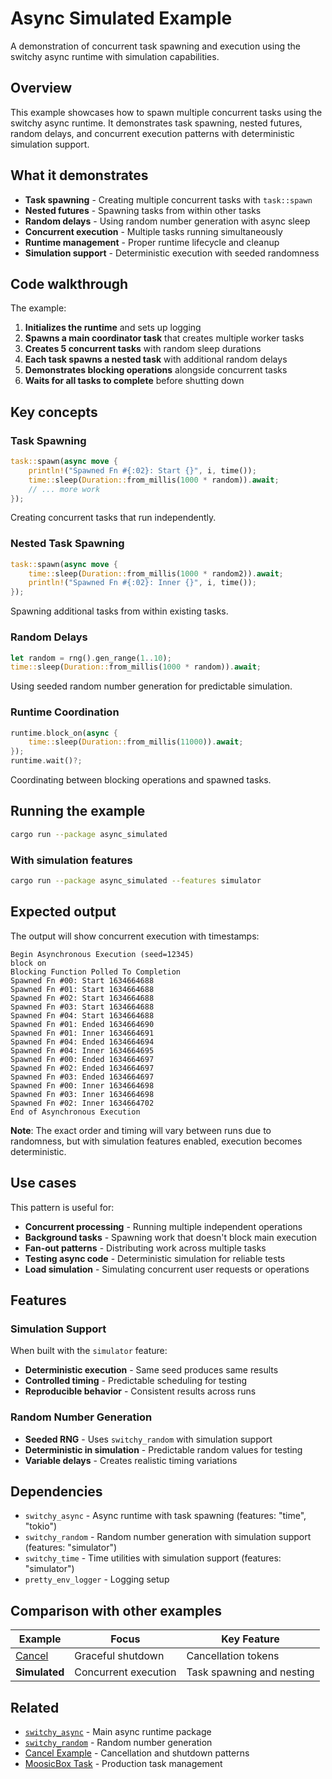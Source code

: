 # Async Simulated Example

A demonstration of concurrent task spawning and execution using the switchy async runtime with simulation capabilities.

## Overview

This example showcases how to spawn multiple concurrent tasks using the switchy async runtime. It demonstrates task spawning, nested futures, random delays, and concurrent execution patterns with deterministic simulation support.

## What it demonstrates

- **Task spawning** - Creating multiple concurrent tasks with `task::spawn`
- **Nested futures** - Spawning tasks from within other tasks
- **Random delays** - Using random number generation with async sleep
- **Concurrent execution** - Multiple tasks running simultaneously
- **Runtime management** - Proper runtime lifecycle and cleanup
- **Simulation support** - Deterministic execution with seeded randomness

## Code walkthrough

The example:

1. **Initializes the runtime** and sets up logging
2. **Spawns a main coordinator task** that creates multiple worker tasks
3. **Creates 5 concurrent tasks** with random sleep durations
4. **Each task spawns a nested task** with additional random delays
5. **Demonstrates blocking operations** alongside concurrent tasks
6. **Waits for all tasks to complete** before shutting down

## Key concepts

### Task Spawning

```rust
task::spawn(async move {
    println!("Spawned Fn #{:02}: Start {}", i, time());
    time::sleep(Duration::from_millis(1000 * random)).await;
    // ... more work
});
```

Creating concurrent tasks that run independently.

### Nested Task Spawning

```rust
task::spawn(async move {
    time::sleep(Duration::from_millis(1000 * random2)).await;
    println!("Spawned Fn #{:02}: Inner {}", i, time());
});
```

Spawning additional tasks from within existing tasks.

### Random Delays

```rust
let random = rng().gen_range(1..10);
time::sleep(Duration::from_millis(1000 * random)).await;
```

Using seeded random number generation for predictable simulation.

### Runtime Coordination

```rust
runtime.block_on(async {
    time::sleep(Duration::from_millis(11000)).await;
});
runtime.wait()?;
```

Coordinating between blocking operations and spawned tasks.

## Running the example

```bash
cargo run --package async_simulated
```

### With simulation features

```bash
cargo run --package async_simulated --features simulator
```

## Expected output

The output will show concurrent execution with timestamps:

```
Begin Asynchronous Execution (seed=12345)
block on
Blocking Function Polled To Completion
Spawned Fn #00: Start 1634664688
Spawned Fn #01: Start 1634664688
Spawned Fn #02: Start 1634664688
Spawned Fn #03: Start 1634664688
Spawned Fn #04: Start 1634664688
Spawned Fn #01: Ended 1634664690
Spawned Fn #01: Inner 1634664691
Spawned Fn #04: Ended 1634664694
Spawned Fn #04: Inner 1634664695
Spawned Fn #00: Ended 1634664697
Spawned Fn #02: Ended 1634664697
Spawned Fn #03: Ended 1634664697
Spawned Fn #00: Inner 1634664698
Spawned Fn #03: Inner 1634664698
Spawned Fn #02: Inner 1634664702
End of Asynchronous Execution
```

**Note**: The exact order and timing will vary between runs due to randomness, but with simulation features enabled, execution becomes deterministic.

## Use cases

This pattern is useful for:

- **Concurrent processing** - Running multiple independent operations
- **Background tasks** - Spawning work that doesn't block main execution
- **Fan-out patterns** - Distributing work across multiple tasks
- **Testing async code** - Deterministic simulation for reliable tests
- **Load simulation** - Simulating concurrent user requests or operations

## Features

### Simulation Support

When built with the `simulator` feature:

- **Deterministic execution** - Same seed produces same results
- **Controlled timing** - Predictable scheduling for testing
- **Reproducible behavior** - Consistent results across runs

### Random Number Generation

- **Seeded RNG** - Uses `switchy_random` with simulation support
- **Deterministic in simulation** - Predictable random values for testing
- **Variable delays** - Creates realistic timing variations

## Dependencies

- `switchy_async` - Async runtime with task spawning (features: "time", "tokio")
- `switchy_random` - Random number generation with simulation support (features: "simulator")
- `switchy_time` - Time utilities with simulation support (features: "simulator")
- `pretty_env_logger` - Logging setup

## Comparison with other examples

| Example                       | Focus                | Key Feature               |
| ----------------------------- | -------------------- | ------------------------- |
| [Cancel](../cancel/README.md) | Graceful shutdown    | Cancellation tokens       |
| **Simulated**                 | Concurrent execution | Task spawning and nesting |

## Related

- [`switchy_async`](../../README.md) - Main async runtime package
- [`switchy_random`](../../../random/README.md) - Random number generation
- [Cancel Example](../cancel/README.md) - Cancellation and shutdown patterns
- [MoosicBox Task](../../../task/README.md) - Production task management
